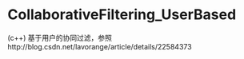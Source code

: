 # CollaborativeFiltering_UserBased
(c++) 基于用户的协同过滤，参照http://blog.csdn.net/lavorange/article/details/22584373
 
